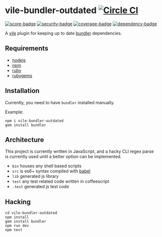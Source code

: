 # vile-bundler-outdated [![Circle CI](https://circleci.com/gh/brentlintner/vile-bundler-outdated.svg?style=svg&circle-token=c85edd896691e55d036186ac2231b8ab3d396947)](https://circleci.com/gh/brentlintner/vile-bundler-outdated)

[![score-badge](https://vile.io/brentlintner/vile-bundler-outdated/badges/score?token=zrVZxPzNY4R_xCpaA_dT)](https://vile.io/brentlintner/vile-bundler-outdated) [![security-badge](https://vile.io/brentlintner/vile-bundler-outdated/badges/security?token=zrVZxPzNY4R_xCpaA_dT)](https://vile.io/brentlintner/vile-bundler-outdated) [![coverage-badge](https://vile.io/brentlintner/vile-bundler-outdated/badges/coverage?token=zrVZxPzNY4R_xCpaA_dT)](https://vile.io/brentlintner/vile-bundler-outdated) [![dependency-badge](https://vile.io/brentlintner/vile-bundler-outdated/badges/dependency?token=zrVZxPzNY4R_xCpaA_dT)](https://vile.io/brentlintner/vile-bundler-outdated)

A [vile](https://vile.io) plugin for keeping up to date [bundler](https://github.com/bundler/bundler) dependencies.

## Requirements

- [nodejs](http://nodejs.org)
- [npm](http://npmjs.org)
- [ruby](http://nodejs.org)
- [rubygems](http://rubygems.org)

## Installation

Currently, you need to have `bundler` installed manually.

Example:

    npm i vile-bundler-outdated
    gem install bundler

## Architecture

This project is currently written in JavaScript,
and a hacky CLI regex parse is currently used until
a better option can be implemented.

- `bin` houses any shell based scripts
- `src` is es6+ syntax compiled with [babel](https://babeljs.io)
- `lib` generated js library
- `test` any test related code written in coffeescript
- `.test` generated js test code

## Hacking

    cd vile-bundler-outdated
    npm install
    gem install bundler
    npm run dev
    npm test
